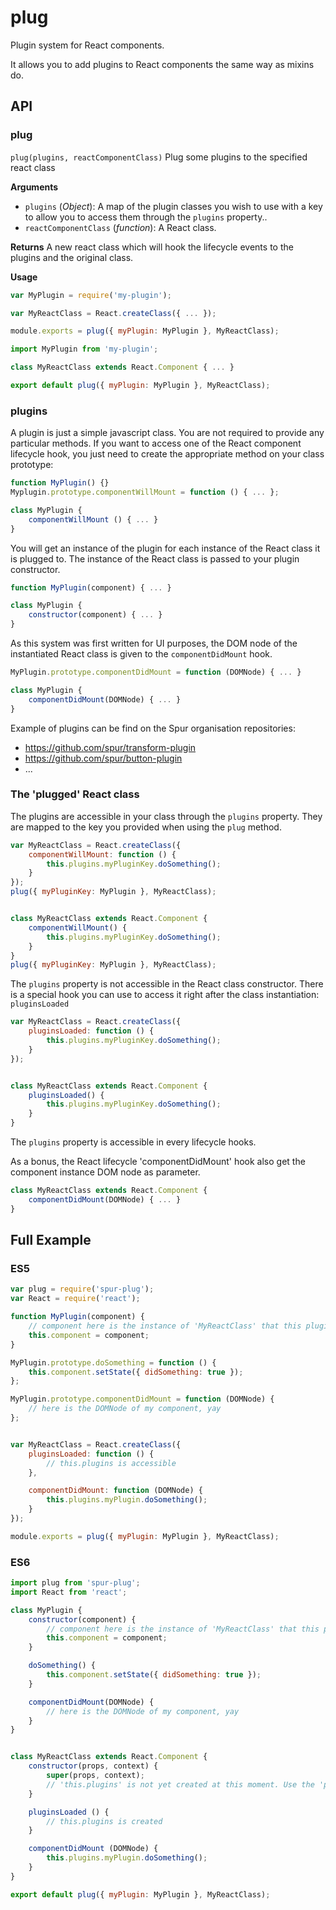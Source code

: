 # plug
Plugin system for React components.

It allows you to add plugins to React components the same way as mixins do.


## API
### plug
`plug(plugins, reactComponentClass)`
Plug some plugins to the specified react class

**Arguments**
- `plugins` (*Object*): A map of the plugin classes you wish to use with a key to allow you to access them through the `plugins` property..
- `reactComponentClass` (*function*): A React class.

**Returns**
A new react class which will hook the lifecycle events to the plugins and the original class.

**Usage**
```javascript
var MyPlugin = require('my-plugin');

var MyReactClass = React.createClass({ ... });

module.exports = plug({ myPlugin: MyPlugin }, MyReactClass);
```

```javascript
import MyPlugin from 'my-plugin';

class MyReactClass extends React.Component { ... }

export default plug({ myPlugin: MyPlugin }, MyReactClass);
```



### plugins
A plugin is just a simple javascript class. You are not required to provide any particular methods. If you want to access one of the
React component lifecycle hook, you just need to create the appropriate method on your class prototype:
```javascript
function MyPlugin() {}
Myplugin.prototype.componentWillMount = function () { ... };

class MyPlugin {
	componentWillMount () { ... }
}
```


You will get an instance of the plugin for each instance of the React class it is plugged to. The instance of the React class is 
passed to your plugin constructor.
```javascript
function MyPlugin(component) { ... }

class MyPlugin {
	constructor(component) { ... }
}
```


As this system was first written for UI purposes, the DOM node of the instantiated React class is given to the `componentDidMount` hook.
```javascript
MyPlugin.prototype.componentDidMount = function (DOMNode) { ... }

class MyPlugin {
	componentDidMount(DOMNode) { ... }
}
```


Example of plugins can be find on the Spur organisation repositories:
- https://github.com/spur/transform-plugin
- https://github.com/spur/button-plugin
- ...


### The 'plugged' React class
The plugins are accessible in your class through the `plugins` property. They are mapped to the key you provided when using the `plug` method.
```javascript
var MyReactClass = React.createClass({
	componentWillMount: function () {
		this.plugins.myPluginKey.doSomething();
	}
});
plug({ myPluginKey: MyPlugin }, MyReactClass);


class MyReactClass extends React.Component {
	componentWillMount() {
		this.plugins.myPluginKey.doSomething();
	}
}
plug({ myPluginKey: MyPlugin }, MyReactClass);
```

The `plugins` property is not accessible in the React class constructor. There is a special hook you can use to access it right after the class instantiation: `pluginsLoaded`
```javascript
var MyReactClass = React.createClass({
	pluginsLoaded: function () {
		this.plugins.myPluginKey.doSomething();
	}
});


class MyReactClass extends React.Component {
	pluginsLoaded() {
		this.plugins.myPluginKey.doSomething();
	}
}
```
The `plugins` property is accessible in every lifecycle hooks.


As a bonus, the React lifecycle 'componentDidMount' hook also get the component instance DOM node as parameter.
```javascript
class MyReactClass extends React.Component {
	componentDidMount(DOMNode) { ... }
}
```



## Full Example
### ES5
```javascript
var plug = require('spur-plug');
var React = require('react');

function MyPlugin(component) {
	// component here is the instance of 'MyReactClass' that this pluging is plugged to.
	this.component = component;
}

MyPlugin.prototype.doSomething = function () {
	this.component.setState({ didSomething: true });
};

MyPlugin.prototype.componentDidMount = function (DOMNode) {
	// here is the DOMNode of my component, yay
};


var MyReactClass = React.createClass({
	pluginsLoaded: function () {
		// this.plugins is accessible
	},

	componentDidMount: function (DOMNode) {
		this.plugins.myPlugin.doSomething();
	}
});

module.exports = plug({ myPlugin: MyPlugin }, MyReactClass);
```


### ES6
```javascript
import plug from 'spur-plug';
import React from 'react';

class MyPlugin {
	constructor(component) {
		// component here is the instance of 'MyReactClass' that this pluging is plugged to.
		this.component = component;
	}

	doSomething() {
		this.component.setState({ didSomething: true });
	}

	componentDidMount(DOMNode) {
		// here is the DOMNode of my component, yay
	}
}


class MyReactClass extends React.Component {
	constructor(props, context) {
		super(props, context);
		// 'this.plugins' is not yet created at this moment. Use the 'pluginsLoaded' hook instead.
	}

	pluginsLoaded () {
		// this.plugins is created
	}

	componentDidMount (DOMNode) {
		this.plugins.myPlugin.doSomething();
	}
}

export default plug({ myPlugin: MyPlugin }, MyReactClass);
```